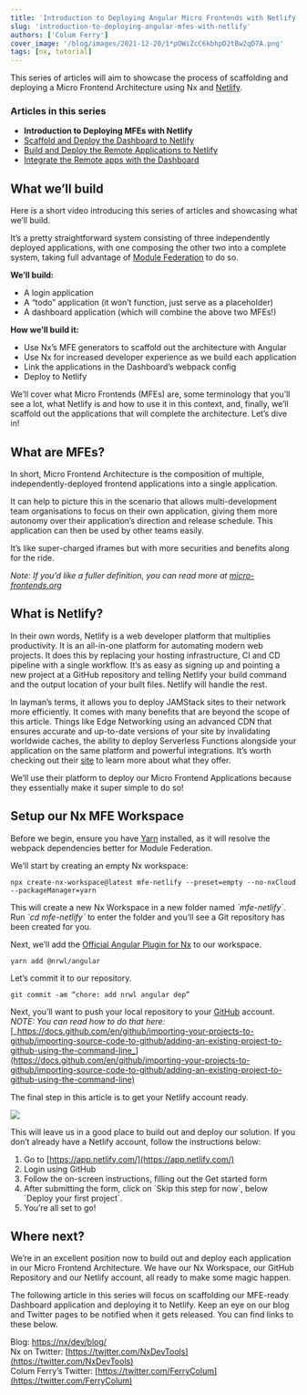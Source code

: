 ```yaml
---
title: 'Introduction to Deploying Angular Micro Frontends with Netlify'
slug: 'introduction-to-deploying-angular-mfes-with-netlify'
authors: ['Colum Ferry']
cover_image: '/blog/images/2021-12-20/1*pOWiZcC6kbhpD2tBw2qD7A.png'
tags: [nx, tutorial]
---
```


This series of articles will aim to showcase the process of scaffolding and deploying a Micro Frontend Architecture using Nx and [Netlify](https://netlify.com/).

### Articles in this series

- **Introduction to Deploying MFEs with Netlify**
- [Scaffold and Deploy the Dashboard to Netlify](/blog/scaffold-and-deploy-the-dashboard-to-netlify)
- [Build and Deploy the Remote Applications to Netlify](/blog/build-and-deploy-the-remote-applications-to-netlify)
- [Integrate the Remote apps with the Dashboard](/blog/integrate-the-remote-apps-with-the-dashboard)

## What we’ll build

Here is a short video introducing this series of articles and showcasing what we’ll build.

It’s a pretty straightforward system consisting of three independently deployed applications, with one composing the other two into a complete system, taking full advantage of [Module Federation](https://webpack.js.org/concepts/module-federation/) to do so.

**We’ll build:**

- A login application
- A “todo” application (it won’t function, just serve as a placeholder)
- A dashboard application (which will combine the above two MFEs!)

**How we’ll build it:**

- Use Nx’s MFE generators to scaffold out the architecture with Angular
- Use Nx for increased developer experience as we build each application
- Link the applications in the Dashboard’s webpack config
- Deploy to Netlify

We’ll cover what Micro Frontends (MFEs) are, some terminology that you’ll see a lot, what Netlify is and how to use it in this context, and, finally, we’ll scaffold out the applications that will complete the architecture. Let’s dive in!

## What are MFEs?

In short, Micro Frontend Architecture is the composition of multiple, independently-deployed frontend applications into a single application.

It can help to picture this in the scenario that allows multi-development team organisations to focus on their own application, giving them more autonomy over their application’s direction and release schedule. This application can then be used by other teams easily.

It’s like super-charged iframes but with more securities and benefits along for the ride.

_Note: If you’d like a fuller definition, you can read more at_ [_micro-frontends.org_](https://micro-frontends.org)

## What is Netlify?

In their own words, Netlify is a web developer platform that multiplies productivity. It is an all-in-one platform for automating modern web projects. It does this by replacing your hosting infrastructure, CI and CD pipeline with a single workflow. It’s as easy as signing up and pointing a new project at a GitHub repository and telling Netlify your build command and the output location of your built files. Netlify will handle the rest.

In layman’s terms, it allows you to deploy JAMStack sites to their network more efficiently. It comes with many benefits that are beyond the scope of this article. Things like Edge Networking using an advanced CDN that ensures accurate and up-to-date versions of your site by invalidating worldwide caches, the ability to deploy Serverless Functions alongside your application on the same platform and powerful integrations. It’s worth checking out their [site](https://www.netlify.com/products) to learn more about what they offer.

We’ll use their platform to deploy our Micro Frontend Applications because they essentially make it super simple to do so!

## Setup our Nx MFE Workspace

Before we begin, ensure you have [Yarn](https://yarnpkg.com/) installed, as it will resolve the webpack dependencies better for Module Federation.

We’ll start by creating an empty Nx workspace:

```shell
npx create-nx-workspace@latest mfe-netlify --preset=empty --no-nxCloud --packageManager=yarn
```

This will create a new Nx Workspace in a new folder named _\`mfe-netlify\`_. Run _\`cd mfe-netlify\`_ to enter the folder and you’ll see a Git repository has been created for you.

Next, we’ll add the [Official Angular Plugin for Nx](/nx-api/angular) to our workspace.

```shell
yarn add @nrwl/angular
```

Let’s commit it to our repository.

```
git commit -am “chore: add nrwl angular dep”
```

Next, you’ll want to push your local repository to your [GitHub](https://github.com/) account.  
_NOTE: You can read how to do that here:_ [_https://docs.github.com/en/github/importing-your-projects-to-github/importing-source-code-to-github/adding-an-existing-project-to-github-using-the-command-line_](https://docs.github.com/en/github/importing-your-projects-to-github/importing-source-code-to-github/adding-an-existing-project-to-github-using-the-command-line)

The final step in this article is to get your Netlify account ready.

![](/blog/images/2021-12-20/1*OwSzYroLzsE4w6EEdMgcJA.avif)

This will leave us in a good place to build out and deploy our solution. If you don’t already have a Netlify account, follow the instructions below:

1.  Go to [https://app.netlify.com/](https://app.netlify.com/)
2.  Login using GitHub
3.  Follow the on-screen instructions, filling out the Get started form
4.  After submitting the form, click on \`Skip this step for now\`, below \`Deploy your first project\`.
5.  You’re all set to go!

## Where next?

We’re in an excellent position now to build out and deploy each application in our Micro Frontend Architecture. We have our Nx Workspace, our GitHub Repository and our Netlify account, all ready to make some magic happen.

The following article in this series will focus on scaffolding our MFE-ready Dashboard application and deploying it to Netlify. Keep an eye on our blog and Twitter pages to be notified when it gets released. You can find links to these below.

Blog: [https://nx/dev/blog/](/blog)  
Nx on Twitter: [https://twitter.com/NxDevTools](https://twitter.com/NxDevTools)  
Colum Ferry’s Twitter: [https://twitter.com/FerryColum](https://twitter.com/FerryColum)
